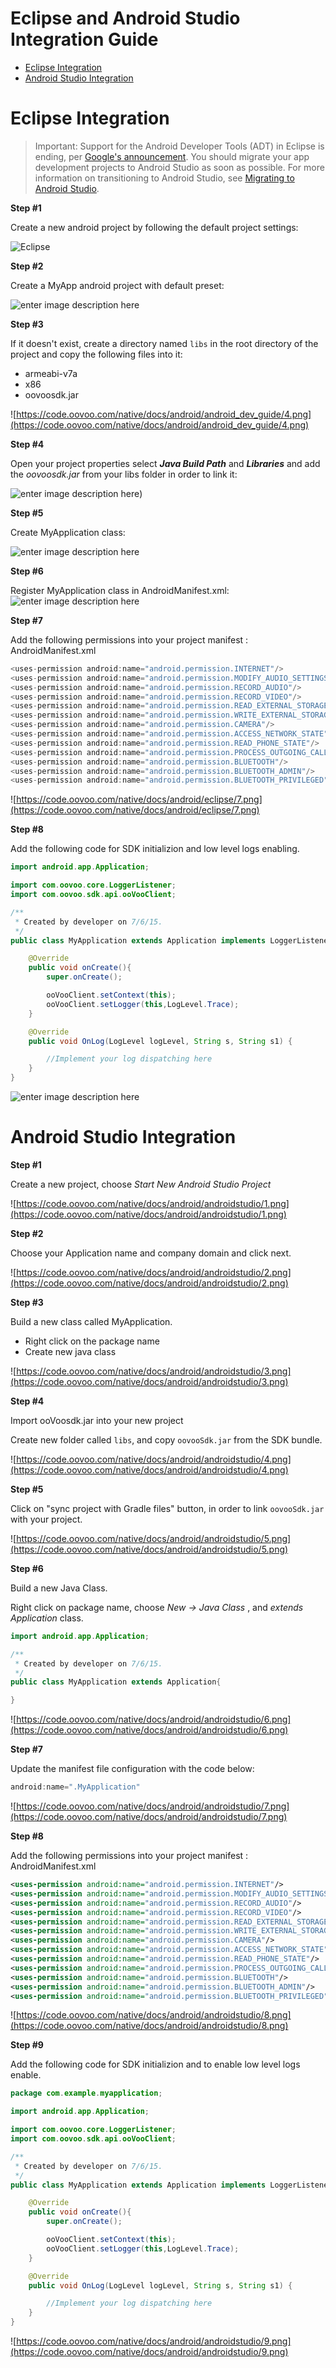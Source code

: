# Eclipse and Android Studio Integration Guide
<!-- MarkdownTOC -->

- [Eclipse Integration](#eclipse-integration)
- [Android Studio Integration](#android-studio-integration)

<!-- /MarkdownTOC -->



# Eclipse Integration
> Important: Support for the Android Developer Tools (ADT) in Eclipse is ending, per [Google's announcement](http://android-developers.blogspot.com/2015q/06/an-update-on-eclipse-android-developer.html). You should migrate your app development projects to Android Studio as soon as possible. For more information on transitioning to Android Studio, see [Migrating to Android Studio](http://developer.android.com/sdk/installing/migrate.html).

**Step #1**

Create a new android project by following the default project settings:

![Eclipse](https://code.oovoo.com/native/docs/android/android_dev_guide/1.png)

**Step #2**

Create a MyApp  android project with default preset:

![enter image description here](https://code.oovoo.com/native/docs/android/android_dev_guide/3.png)

**Step #3**

If it doesn't exist, create a directory named `libs` in the root directory of the project and copy the following files into it:
- armeabi-v7a
- x86
- oovoosdk.jar

![https://code.oovoo.com/native/docs/android/android_dev_guide/4.png](https://code.oovoo.com/native/docs/android/android_dev_guide/4.png)

**Step #4**

Open your project properties select **_Java Build Path_** and **_Libraries_** and add the _oovoosdk.jar_ from your libs folder in order to link it:

![enter image description here](https://code.oovoo.com/native/docs/android/android_dev_guide/5.png))

**Step #5**

Create MyApplication class:

![enter image description here](https://code.oovoo.com/native/docs/android/android_dev_guide/6.png)

**Step #6**

Register MyApplication class in AndroidManifest.xml: ![enter image description here](https://code.oovoo.com/native/docs/android/eclipse/6.png)

**Step #7**

Add the following permissions into your project manifest : AndroidManifest.xml

```java
<uses-permission android:name="android.permission.INTERNET"/>
<uses-permission android:name="android.permission.MODIFY_AUDIO_SETTINGS"/>
<uses-permission android:name="android.permission.RECORD_AUDIO"/>
<uses-permission android:name="android.permission.RECORD_VIDEO"/>
<uses-permission android:name="android.permission.READ_EXTERNAL_STORAGE"/>
<uses-permission android:name="android.permission.WRITE_EXTERNAL_STORAGE"/>
<uses-permission android:name="android.permission.CAMERA"/>
<uses-permission android:name="android.permission.ACCESS_NETWORK_STATE"/>
<uses-permission android:name="android.permission.READ_PHONE_STATE"/>
<uses-permission android:name="android.permission.PROCESS_OUTGOING_CALLS"/>
<uses-permission android:name="android.permission.BLUETOOTH"/>
<uses-permission android:name="android.permission.BLUETOOTH_ADMIN"/>
<uses-permission android:name="android.permission.BLUETOOTH_PRIVILEGED"/>
```

![https://code.oovoo.com/native/docs/android/eclipse/7.png](https://code.oovoo.com/native/docs/android/eclipse/7.png)

**Step #8**

Add the following code for SDK initializion and low level logs enabling.

```java
import android.app.Application;

import com.oovoo.core.LoggerListener;
import com.oovoo.sdk.api.ooVooClient;

/**
 * Created by developer on 7/6/15.
 */
public class MyApplication extends Application implements LoggerListener{

    @Override
    public void onCreate(){
        super.onCreate();

        ooVooClient.setContext(this);
        ooVooClient.setLogger(this,LogLevel.Trace);
    }

    @Override
    public void OnLog(LogLevel logLevel, String s, String s1) {

        //Implement your log dispatching here
    }
}
```

![enter image description here](https://code.oovoo.com/native/docs/android/eclipse/8.png)

# Android Studio Integration
**Step #1**

Create a new project, choose _Start New Android Studio Project_

![https://code.oovoo.com/native/docs/android/androidstudio/1.png](https://code.oovoo.com/native/docs/android/androidstudio/1.png)

**Step #2**

Choose your Application name and company domain and click next.

![https://code.oovoo.com/native/docs/android/androidstudio/2.png](https://code.oovoo.com/native/docs/android/androidstudio/2.png)

**Step #3**

Build a new class called MyApplication.
- Right click on the package name
- Create new java class

![https://code.oovoo.com/native/docs/android/androidstudio/3.png](https://code.oovoo.com/native/docs/android/androidstudio/3.png)

**Step #4**

Import ooVoosdk.jar into your new project

 Create new folder called `libs`, and copy `oovooSdk.jar` from the SDK bundle.

![https://code.oovoo.com/native/docs/android/androidstudio/4.png](https://code.oovoo.com/native/docs/android/androidstudio/4.png)

**Step #5**

Click on "sync project with Gradle files" button, in order to link `oovooSdk.jar` with your project.

![https://code.oovoo.com/native/docs/android/androidstudio/5.png](https://code.oovoo.com/native/docs/android/androidstudio/5.png)

**Step #6**

Build a new Java Class.

Right click on package name, choose _New -> Java Class_ , and _extends Application_ class.

```java
import android.app.Application;

/**
 * Created by developer on 7/6/15.
 */
public class MyApplication extends Application{

}
```

![https://code.oovoo.com/native/docs/android/androidstudio/6.png](https://code.oovoo.com/native/docs/android/androidstudio/6.png)

**Step #7**

Update the manifest file configuration with the code below:

```java
android:name=".MyApplication"
```

![https://code.oovoo.com/native/docs/android/androidstudio/7.png](https://code.oovoo.com/native/docs/android/androidstudio/7.png)

**Step #8**

Add the following permissions into your project manifest : AndroidManifest.xml

```xml
<uses-permission android:name="android.permission.INTERNET"/>
<uses-permission android:name="android.permission.MODIFY_AUDIO_SETTINGS"/>
<uses-permission android:name="android.permission.RECORD_AUDIO"/>
<uses-permission android:name="android.permission.RECORD_VIDEO"/>
<uses-permission android:name="android.permission.READ_EXTERNAL_STORAGE"/>
<uses-permission android:name="android.permission.WRITE_EXTERNAL_STORAGE"/>
<uses-permission android:name="android.permission.CAMERA"/>
<uses-permission android:name="android.permission.ACCESS_NETWORK_STATE"/>
<uses-permission android:name="android.permission.READ_PHONE_STATE"/>
<uses-permission android:name="android.permission.PROCESS_OUTGOING_CALLS"/>
<uses-permission android:name="android.permission.BLUETOOTH"/>
<uses-permission android:name="android.permission.BLUETOOTH_ADMIN"/>
<uses-permission android:name="android.permission.BLUETOOTH_PRIVILEGED"/>
```

![https://code.oovoo.com/native/docs/android/androidstudio/8.png](https://code.oovoo.com/native/docs/android/androidstudio/8.png)

**Step #9**

Add the following code for SDK initializion and to enable low level logs enable.

```java
package com.example.myapplication;

import android.app.Application;

import com.oovoo.core.LoggerListener;
import com.oovoo.sdk.api.ooVooClient;

/**
 * Created by developer on 7/6/15.
 */
public class MyApplication extends Application implements LoggerListener{

    @Override
    public void onCreate(){
        super.onCreate();

        ooVooClient.setContext(this);
        ooVooClient.setLogger(this,LogLevel.Trace);
    }

    @Override
    public void OnLog(LogLevel logLevel, String s, String s1) {

        //Implement your log dispatching here
    }
}
```

![https://code.oovoo.com/native/docs/android/androidstudio/9.png](https://code.oovoo.com/native/docs/android/androidstudio/9.png)
